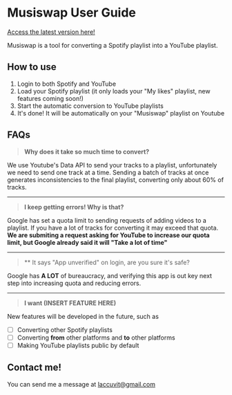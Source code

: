 # Musiswap User Guide

[Access the latest version here!](https://accuvit.github.io/musiswap/)

Musiswap is a tool for converting a Spotify playlist into a YouTube playlist.

## How to use

1. Login to both Spotify and YouTube
2. Load your Spotify playlist (it only loads your "My likes" playlist, new features coming soon!)
3. Start the automatic conversion to YouTube playlists
4. It's done! It will be automatically on your "Musiswap" playlist on Youtube

## FAQs

> **Why does it  take so much time to convert?**

We use Youtube's Data API to send your tracks to a playlist, unfortunately we need to send one track at a time. Sending a batch of tracks at once generates inconsistencies to the final playlist, converting only about 60% of tracks.

___

> **I keep getting errors! Why is that?**

Google has set a quota limit to sending requests of adding videos to a playlist. If you have a lot of tracks for converting it may exceed that quota.
**We are submiting a request asking for YouTube to increase our quota limit, but Google already said it will "Take a lot of time"**

___

> ** It says "App unverified" on login, are you sure it's safe?

Google has **A LOT** of bureaucracy, and verifying this app is out key next step into increasing quota and reducing errors.

___

> **I want (INSERT FEATURE HERE)**

New features will be developed in the future, such as

- [ ] Converting other Spotify playlists
- [ ] Converting **from** other platforms and **to** other platforms
- [ ] Making YouTube playlists public by default

## Contact me!

You can send me a message at laccuvit@gmail.com
